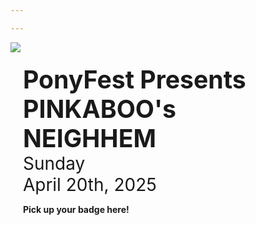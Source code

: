 ```yaml
---

---
```


<div class="front-page-container">
	<div class="front-image" style="display: inline-block;">
        <img src="/images/PinkaboosNeighhem.png" style="max-width: 900px">
    </div>
	<div style="padding: 20px;">
        <h1 style="font-size: 2.8em; margin: 0">PonyFest Presents <br> PINKABOO's <br> NEIGHHEM</h1>
        <p style="font-size: 2em; margin: 0">Sunday</p>
        <p style="font-size: 2em; margin: 0">April 20th, 2025</p>
        <!-- <div class="discord-box"> -->
        <div>
            <p style="font-weight: bold;">Pick up your badge here!</p>
            <p><a href="https://discord.gg/nSDGJCg" class="discord"></a><br>
            <span id="onlineSpan" style="font-weight: normal;"></span></p>
        </div>
    </div>
</div>


<script type="text/javascript">
var onlineSpan = document.getElementById('onlineSpan');
if (window.fetch) {
	async function update() {
		let result = await fetch("https://discordapp.com/api/guilds/690991376514547754/widget.json");
		let json = await result.json();
		let online = json['presence_count'];
		if (online) {
			if (online.toLocaleString) {
				online = online.toLocaleString();
			} else {
				online = online.toString();
			}
			onlineSpan.innerHTML =  online + ' online now!';
		}
	}
	update();
	setTimeout(update, 300000);
}
</script>
